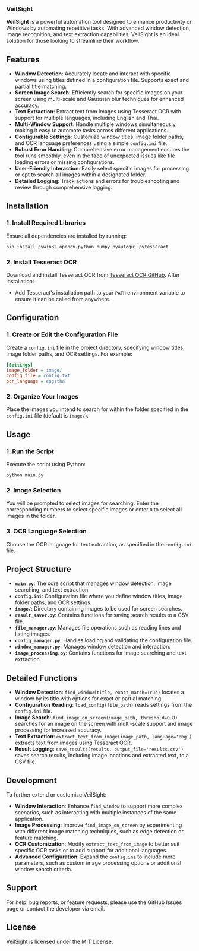 ### VeilSight

**VeilSight** is a powerful automation tool designed to enhance productivity on Windows by automating repetitive tasks. With advanced window detection, image recognition, and text extraction capabilities, VeilSight is an ideal solution for those looking to streamline their workflow.

## Features

- **Window Detection**: Accurately locate and interact with specific windows using titles defined in a configuration file. Supports exact and partial title matching.
- **Screen Image Search**: Efficiently search for specific images on your screen using multi-scale and Gaussian blur techniques for enhanced accuracy.
- **Text Extraction**: Extract text from images using Tesseract OCR with support for multiple languages, including English and Thai.
- **Multi-Window Support**: Handle multiple windows simultaneously, making it easy to automate tasks across different applications.
- **Configurable Settings**: Customize window titles, image folder paths, and OCR language preferences using a simple `config.ini` file.
- **Robust Error Handling**: Comprehensive error management ensures the tool runs smoothly, even in the face of unexpected issues like file loading errors or missing configurations.
- **User-Friendly Interaction**: Easily select specific images for processing or opt to search all images within a designated folder.
- **Detailed Logging**: Track actions and errors for troubleshooting and review through comprehensive logging.

## Installation

### 1. Install Required Libraries

Ensure all dependencies are installed by running:

```bash
pip install pywin32 opencv-python numpy pyautogui pytesseract
```

### 2. Install Tesseract OCR

Download and install Tesseract OCR from [Tesseract OCR GitHub](https://github.com/tesseract-ocr/tesseract). After installation:

- Add Tesseract's installation path to your `PATH` environment variable to ensure it can be called from anywhere.

## Configuration

### 1. Create or Edit the Configuration File

Create a `config.ini` file in the project directory, specifying window titles, image folder paths, and OCR settings. For example:

```ini
[Settings]
image_folder = image/
config_file = config.txt
ocr_language = eng+tha
```

### 2. Organize Your Images

Place the images you intend to search for within the folder specified in the `config.ini` file (default is `image/`).

## Usage

### 1. Run the Script

Execute the script using Python:

```bash
python main.py
```

### 2. Image Selection

You will be prompted to select images for searching. Enter the corresponding numbers to select specific images or enter `0` to select all images in the folder.

### 3. OCR Language Selection

Choose the OCR language for text extraction, as specified in the `config.ini` file.

## Project Structure

- **`main.py`**: The core script that manages window detection, image searching, and text extraction.
- **`config.ini`**: Configuration file where you define window titles, image folder paths, and OCR settings.
- **`image/`**: Directory containing images to be used for screen searches.
- **`result_saver.py`**: Contains functions for saving search results to a CSV file.
- **`file_manager.py`**: Manages file operations such as reading lines and listing images.
- **`config_manager.py`**: Handles loading and validating the configuration file.
- **`window_manager.py`**: Manages window detection and interaction.
- **`image_processing.py`**: Contains functions for image searching and text extraction.

## Detailed Functions

- **Window Detection**: `find_window(title, exact_match=True)` locates a window by its title with options for exact or partial matching.
- **Configuration Reading**: `load_config(file_path)` reads settings from the `config.ini` file.
- **Image Search**: `find_image_on_screen(image_path, threshold=0.8)` searches for an image on the screen with multi-scale support and image processing for increased accuracy.
- **Text Extraction**: `extract_text_from_image(image_path, language='eng')` extracts text from images using Tesseract OCR.
- **Result Logging**: `save_results(results, output_file='results.csv')` saves search results, including image locations and extracted text, to a CSV file.

## Development

To further extend or customize VeilSight:

- **Window Interaction**: Enhance `find_window` to support more complex scenarios, such as interacting with multiple instances of the same application.
- **Image Processing**: Improve `find_image_on_screen` by experimenting with different image matching techniques, such as edge detection or feature matching.
- **OCR Customization**: Modify `extract_text_from_image` to better suit specific OCR tasks or to add support for additional languages.
- **Advanced Configuration**: Expand the `config.ini` to include more parameters, such as custom image processing options or additional window search criteria.

## Support

For help, bug reports, or feature requests, please use the GitHub Issues page or contact the developer via email.

## License

VeilSight is licensed under the MIT License.
